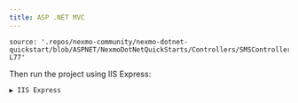 ```yaml
---
title: ASP .NET MVC
---
```


```code
source: '.repos/nexmo-community/nexmo-dotnet-quickstart/blob/ASPNET/NexmoDotNetQuickStarts/Controllers/SMSController.cs#L64-L77'
```

Then run the project using IIS Express:

```
▶️ IIS Express
```
